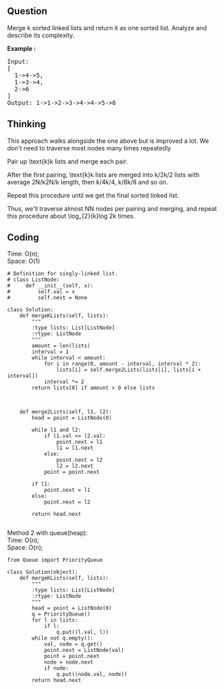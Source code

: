 ## Question
Merge k sorted linked lists and return it as one sorted list. Analyze and describe its complexity.

**Example :**   
<pre>
Input:
[
  1->4->5,
  1->3->4,
  2->6
]
Output: 1->1->2->3->4->4->5->6
</pre>

## Thinking
This approach walks alongside the one above but is improved a lot. We don't need to traverse most nodes many times repeatedly<br>

Pair up \text{k}k lists and merge each pair.<br>

After the first pairing, \text{k}k lists are merged into k/2k/2 lists with average 2N/k2N/k length, then k/4k/4, k/8k/8 and so on.<br>

Repeat this procedure until we get the final sorted linked list.<br>

Thus, we'll traverse almost NN nodes per pairing and merging, and repeat this procedure about \log_{2}{k}log
​2​​k times.

## Coding
Time: O(n);<br> 
Space: O(1)
```python3
# Definition for singly-linked list.
# class ListNode:
#     def __init__(self, x):
#         self.val = x
#         self.next = None

class Solution:
    def mergeKLists(self, lists):
        """
        :type lists: List[ListNode]
        :rtype: ListNode
        """
        amount = len(lists)
        interval = 1
        while interval < amount:
            for i in range(0, amount - interval, interval * 2):
                lists[i] = self.merge2Lists(lists[i], lists[i + interval])
            interval *= 2
        return lists[0] if amount > 0 else lists
                
        
    
    def merge2Lists(self, l1, l2):
        head = point = ListNode(0)
        
        while l1 and l2:
            if l1.val <= l2.val:
                point.next = l1
                l1 = l1.next
            else:
                point.next = l2
                l2 = l2.next
            point = point.next
        
        if l1:
            point.next = l1
        else:
            point.next = l2
        
        return head.next
        
```

Method 2 with queue(heap):<br>
Time: O(n);<br>
Space: O(n); 
```python3
from Queue import PriorityQueue

class Solution(object):
    def mergeKLists(self, lists):
        """
        :type lists: List[ListNode]
        :rtype: ListNode
        """
        head = point = ListNode(0)
        q = PriorityQueue()
        for l in lists:
            if l:
                q.put((l.val, l))
        while not q.empty():
            val, node = q.get()
            point.next = ListNode(val)
            point = point.next
            node = node.next
            if node:
                q.put((node.val, node))
        return head.next
```

